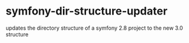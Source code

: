 # symfony-dir-structure-updater
updates the directory structure of a symfony 2.8 project to the new 3.0 structure
